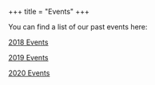 +++
title = "Events"
+++

You can find a list of our past events here:

[2018 Events](/events/2018)

[2019 Events](/events/2019)

[2020 Events](/events/2020)


